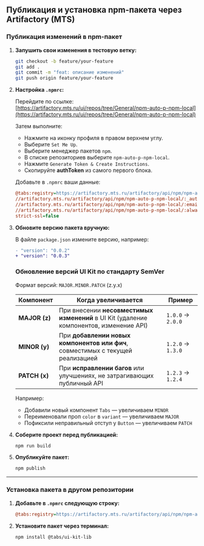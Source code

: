 ## Публикация и установка npm-пакета через Artifactory (MTS)

### Публикация изменений в npm-пакет

1. **Запушить свои изменения в тестовую ветку:**
   ```bash
   git checkout -b feature/your-feature
   git add .
   git commit -m "feat: описание изменений"
   git push origin feature/your-feature
   ```

2. **Настройка `.npmrc`:**

   Перейдите по ссылке:  
   [https://artifactory.mts.ru/ui/repos/tree/General/npm-auto-p-npm-local](https://artifactory.mts.ru/ui/repos/tree/General/npm-auto-p-npm-local)

   Затем выполните:
   - Нажмите на иконку профиля в правом верхнем углу.
   - Выберите `Set Me Up`.
   - Выберите менеджер пакетов `npm`.
   - В списке репозиториев выберите `npm-auto-p-npm-local`.
   - Нажмите `Generate Token & Create Instructions`.
   - Скопируйте **authToken** из самого первого блока.

   Добавьте в `.npmrc` ваши данные:

   ```ini
   @tabs:registry=https://artifactory.mts.ru/artifactory/api/npm/npm-auto-p-npm-local/
   //artifactory.mts.ru/artifactory/api/npm/npm-auto-p-npm-local/:_authToken=ВАШ_ТОКЕН
   //artifactory.mts.ru/artifactory/api/npm/npm-auto-p-npm-local/:email=ВАША_ПОЧТА
   //artifactory.mts.ru/artifactory/api/npm/npm-auto-p-npm-local/:always-auth=true
   strict-ssl=false
   ```

3. **Обновите версию пакета вручную:**

   В файле `package.json` измените версию, например:
   ```diff
   - "version": "0.0.2"
   + "version": "0.0.3"
   ```
   ### Обновление версий UI Kit по стандарту SemVer

   Формат версий: `MAJOR.MINOR.PATCH` (z.y.x)
   
   | Компонент     | Когда увеличивается                                                                       | Пример            |
   |---------------|--------------------------------------------------------------------------------------------|-------------------|
   | **MAJOR (z)** | При внесении **несовместимых изменений** в UI Kit (удаление компонентов, изменение API) | `1.0.0` → `2.0.0` |
   | **MINOR (y)** | При **добавлении новых компонентов или фич**, совместимых с текущей реализацией         | `1.2.0` → `1.3.0` |
   | **PATCH (x)** | При **исправлении багов** или улучшениях, не затрагивающих публичный API                | `1.2.3` → `1.2.4` |
   
   Например:
   - Добавили новый компонент `Tabs` — увеличиваем `MINOR`
   - Переименовали проп `color` в `variant` — увеличиваем `MAJOR`
   - Пофиксили неправильный отступ у `Button` — увеличиваем `PATCH`

4. **Соберите проект перед публикацией:**
   ```bash
   npm run build
   ```

5. **Опубликуйте пакет:**
   ```bash
   npm publish
   ```

---

### Установка пакета в другом репозитории

1. **Добавьте в `.npmrc` следующую строку:**

   ```ini
   @tabs:registry=https://artifactory.mts.ru/artifactory/api/npm/npm-auto-p-npm-local/
   ```

2. **Установите пакет через терминал:**

   ```bash
   npm install @tabs/ui-kit-lib
   
